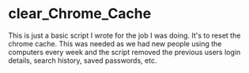 # clear_Chrome_Cache
This is just a basic script I wrote for the job I was doing. It's to reset the chrome cache. This was needed as we had new people using the computers every week and the script removed the previous users login details, search history, saved passwords, etc.
